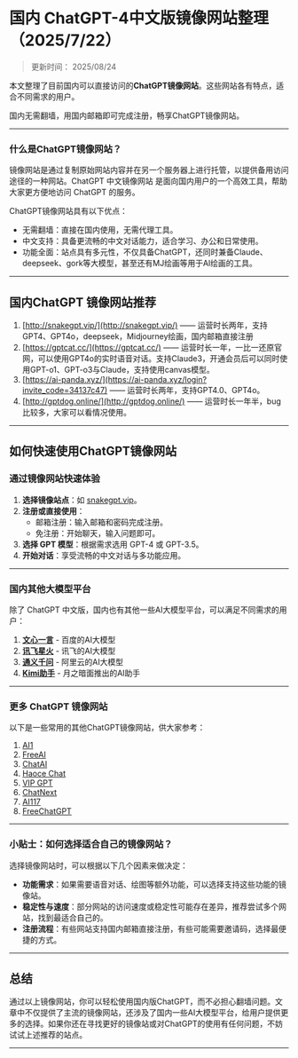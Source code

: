 # 国内 ChatGPT-4中文版镜像网站整理（2025/7/22）

>更新时间： 2025/08/24    
 
本文整理了目前国内可以直接访问的**ChatGPT镜像网站**。这些网站各有特点，适合不同需求的用户。 

国内无需翻墙，用国内邮箱即可完成注册，畅享ChatGPT镜像网站。

----

### 什么是ChatGPT镜像网站？

镜像网站是通过复制原始网站内容并在另一个服务器上进行托管，以提供备用访问途径的一种网站。ChatGPT 中文镜像网站 是面向国内用户的一个高效工具，帮助大家更方便地访问 ChatGPT 的服务。

ChatGPT镜像网站具有以下优点：
- 无需翻墙：直接在国内使用，无需代理工具。
- 中文支持：具备更流畅的中文对话能力，适合学习、办公和日常使用。
- 功能全面：站点具有多元性，不仅具备ChatGPT，还同时兼备Claude、deepseek、gork等大模型，甚至还有MJ绘画等用于AI绘画的工具。

----

## 国内ChatGPT 镜像网站推荐
1. [http://snakegpt.vip/](http://snakegpt.vip/) —— 运营时长两年，支持GPT4、GPT4o，deepseek，Midjourney绘画，国内邮箱直接注册
2. [https://gptcat.cc/](https://gptcat.cc/) ——  运营时长一年，一比一还原官网，可以使用GPT4o的实时语音对话。支持Claude3，开通会员后可以同时使用GPT-o1、GPT-o3与Claude，支持使用canvas模型。
3. [https://ai-panda.xyz/](https://ai-panda.xyz/login?invite_code=34137c47)  ——  运营时长两年，支持GPT4.0、GPT4o。
4. [http://gptdog.online/](http://gptdog.online/)  —— 运营时长一年半，bug比较多，大家可以看情况使用。

----

## 如何快速使用ChatGPT镜像网站

### **通过镜像网站快速体验**
1. **选择镜像站点**：如 [snakegpt.vip](https://snakegpt.vip)。
2. **注册或直接使用**：
   - 邮箱注册：输入邮箱和密码完成注册。
   - 免注册：开始聊天，输入问题即可。
3. **选择 GPT 模型**：根据需求选用 GPT-4 或 GPT-3.5。
4. **开始对话**：享受流畅的中文对话与多功能应用。

----

### 国内其他大模型平台

除了 ChatGPT 中文版，国内也有其他一些AI大模型平台，可以满足不同需求的用户：

1. **[文心一言](https://yiyan.baidu.com/welcome)** - 百度的AI大模型
2. **[讯飞星火](https://xinghuo.xfyun.cn/)** - 讯飞的AI大模型
3. **[通义千问](https://tongyi.aliyun.com/)** - 阿里云的AI大模型
4. **[Kimi助手](https://kimi.moonshot.cn/)** - 月之暗面推出的AI助手

----

### 更多 ChatGPT 镜像网站

以下是一些常用的其他ChatGPT镜像网站，供大家参考：

1. [AI1](https://ai1.yjie.fun/)  
2. [FreeAI](https://Free.ai99.asia)  
3. [ChatAI](https://chatai.lra.cn/#/home/chat)  
4. [Haoce Chat](https://chat.haoce.com/)  
5. [VIP GPT](https://vipag4.aibeke.com/)  
6. [ChatNext](https://www.chatnext.top)  
7. [AI117](https://ai117.com/)  
8. [FreeChatGPT](https://freechatgpt.lol/)  

---

### 小贴士：如何选择适合自己的镜像网站？

选择镜像网站时，可以根据以下几个因素来做决定：
- **功能需求**：如果需要语音对话、绘图等额外功能，可以选择支持这些功能的镜像站。
- **稳定性与速度**：部分网站的访问速度或稳定性可能存在差异，推荐尝试多个网站，找到最适合自己的。
- **注册流程**：有些网站支持国内邮箱直接注册，有些可能需要邀请码，选择最便捷的方式。

---

## 总结

通过以上镜像网站，你可以轻松使用国内版ChatGPT，而不必担心翻墙问题。文章中不仅提供了主流的镜像网站，还涉及了国内一些AI大模型平台，给用户提供更多的选择。如果你还在寻找更好的镜像站或对ChatGPT的使用有任何问题，不妨试试上述推荐的站点。

---
                                                                                                     
                                                                                                                                                                                                                        
                                                                             
   
       
         
   